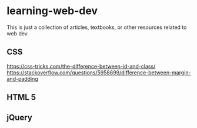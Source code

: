 # learning-web-dev
This is just a collection of articles, textbooks, or other resources related to web dev.

## CSS

https://css-tricks.com/the-difference-between-id-and-class/
https://stackoverflow.com/questions/5958699/difference-between-margin-and-padding

## HTML 5

## jQuery
